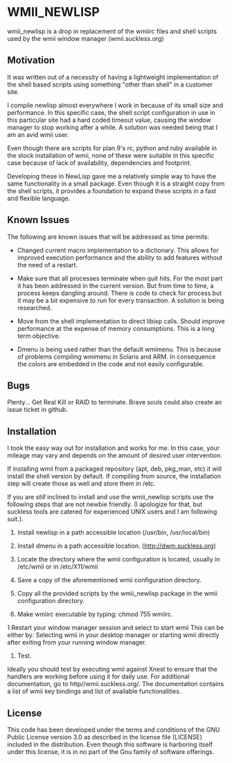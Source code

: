 WMII_NEWLISP
===========
 
wmii_newlisp is a drop in replacement of the wmiirc files and shell scripts 
used by the wmii window manager (wmii.suckless.org)

Motivation
----------

It was written out of a necessity of having a lightweight implementation
of the shell based scripts using something "other than shell"
in a customer site. 

I compile newlisp almost everywhere I work in because of its 
small size and performance.  In this specific case, the shell script 
configuration in use in this particular site had a hard coded timeout value, 
causing the window manager to stop working after a while.  A solution
was needed being that I am an avid wmii user. 

Even though there are scripts for plan 9's rc, python and ruby available
in the stock installation of wmii,  none of these were suitable in this specific 
case because of lack of availability, dependencies  and footprint. 

Developing these in NewLisp gave me a relatively simple way to have the
same functionality in a small package. Even though it is a straight copy
from the shell scripts, it provides a foundation to expand these scripts
in a fast and flexible language.

Known Issues
------------

The following are known issues that will be addressed as time permits:

* Changed current macro implementation to a dictionary. This allows
for improved execution performance and the ability to add 
features without the need of a restart.

* Make sure that all processes terminate when quit hits. For the 
most part it has been addressed in the current version. But from 
time to time, a process keeps dangling around. There is code
to check for process but it may be a bit expensive to run for
every transaction. A solution is being researched. 

* Move from the shell implementation to direct libixp calls. Should improve
performance at the expense of memory consumptions. This is a long term
objective. 

* Dmenu is being used rather than the default wmimenu. This is because 
of problems compiling wmimenu in Solaris and ARM.  In consequence
the colors are embedded in the code and not easily configurable. 


Bugs
----

Plenty... Get Real Kill or RAID to terminate. Brave souls could also
create an issue ticket in github. 

Installation 
------------
I took the easy way out for installation and works for me. 
In this case, your mileage may vary and depends on the amount
of desired user intervention.

If installing wmii from a packaged repository (apt, deb, pkg_man, etc)
it will install the shell version by default.  If compiling from source, 
the installation step will create those as well and store them in /etc. 

If you are *still* inclined to install and use the wmii_newlisp scripts
use the following steps that are not newbie friendly. (I apologize
for that, but suckless tools are catered for experienced UNIX users
and I am following suit.). 

1. Install newlisp in a path accessible location (/usr/bin, /usr/local/bin)

1. Install dmenu in a path accessible location. (http://dwm.suckless.org)

1. Locate the directory where the wmii configuration is located, usually in 
/etc/wmii or in /etc/X11/wmii

1. Save a copy of the aforementioned wmii configuration directory.

1. Copy all the provided scripts by the wmii_newlisp package in the wmii 
configuration directory.

1. Make wmiirc executable by typing: chmod 755 wmiirc.

1  Restart your window manager session and select to start wmii   This can be 
either by: Selecting wmii in your desktop manager or starting wmii directly 
after exiting from your running window manager.

1. Test. 

Ideally you should test by executing wmii against Xnest to ensure that the
handlers are working before using it for daily use. For additional 
documentation, go to http//wmii.suckless.org/. The documentation contains
a list of wmii key bindings and list of available functionalities.

License
-------
This code has been developed under the terms and conditions of the 
GNU Public License version 3.0 as described in the license file (LICENSE) 
included in the distribution.  Even though this software is harboring itself
under this license, it is in no part of the Gnu family of software offerings. 
